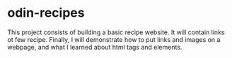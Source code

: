 # odin-recipes
This project consists of building a basic recipe website. It will contain links ot few recipe. Finally, I will demonstrate how to put links and images on a webpage, and what I learned about html tags and elements.